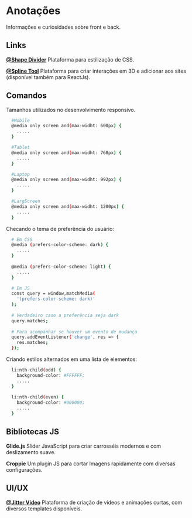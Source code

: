 # Anotações
Informações e curiosidades sobre front e back.

## Links

**[@Shape Divider](https://www.shapedivider.app/)** Plataforma para estilização de CSS.

**[@Spline Tool](https://spline.design/)** Plataforma para criar interações em 3D e adicionar aos sites (disponível também para ReactJs).

## Comandos

Tamanhos utilizados no desenvolvimento responsivo.

```bash
  #Mobile
  @media only screen and(max-widht: 600px) {
    .....
  }

  #Tablet
  @media only screen and(max-widht: 768px) {
    .....
  }

  #Laptop
  @media only screen and(max-widht: 992px) {
    .....
  }

  #LargScreen
  @media only screen and(max-widht: 1200px) {
    .....
  }
```

Checando o tema de preferência do usuário:

```bash
  # Em CSS
  @media (prefers-color-scheme: dark) {
    .....
  }
  
  @media (prefers-color-scheme: light) {
    .....
  }
```

```bash
  # Em JS
  const query = window,matchMedia(
    '(prefers-color-scheme: dark)'
  );
  
  # Verdadeiro caso a preferência seja dark
  query.matches;
  
  # Para acompanhar se houver um evento de mudança
  query.addEventListener('change', res => {
    res.matches;
  });
```

Criando estilos alternados em uma lista de elementos:

```bash
  li:nth-child(odd) {
    background-color: #FFFFFF;
    .....
  }
  
  li:nth-child(even) {
    background-color: #000000;
    .....
  }
```

## Bibliotecas JS

**Glide.js** Slider JavaScript para criar carrosséis modernos e com deslizamento suave.

**Croppie** Um plugin JS para cortar Imagens rapidamente com diversas configurações.

## UI/UX

**[@Jitter Video](https://jitter.video/)** Plataforma de criação de vídeos e animações curtas, com diversos templates disponíveis.
